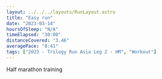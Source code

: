 ```yaml
---
layout: ../../../layouts/RunLayout.astro
title: "Easy run"
date: "2023-03-14"
hoursOfSleep: "N/A"
timeElapsed: "30:00"
distanceCovered: "3.46"
averagePace: "8:41"
tags: ["2023 - Trilogy Run Asia Leg 2 - HM", "Workout"]
---
```


Half marathon training
